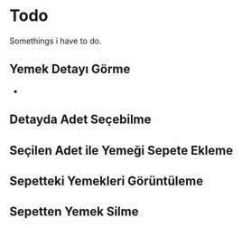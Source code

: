 # Todo

Somethings i have to do.

## Yemek Detayı Görme
-  

## Detayda Adet Seçebilme
## Seçilen Adet ile Yemeği Sepete Ekleme
## Sepetteki Yemekleri Görüntüleme
## Sepetten Yemek Silme

